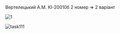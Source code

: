 
Вертелецький А.М. КІ-20010б 2 номер ⇒ 2 варіант

![1](https://user-images.githubusercontent.com/86784472/124797173-a7312a80-df5a-11eb-85e4-2894da09a91b.png)

![task111](https://user-images.githubusercontent.com/86784472/124797189-ab5d4800-df5a-11eb-8c8a-f3cf6c6799fb.png)

